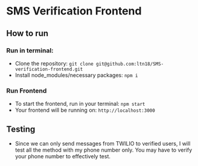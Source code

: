 # SMS Verification Frontend
## How to run
### Run in terminal: 
- Clone the repository: `git clone git@github.com:ltn18/SMS-verification-frontend.git`
- Install node_modules/necessary packages: `npm i`
### Run Frontend
- To start the frontend, run in your terminal: `npm start`
- Your frontend will be running on: `http://localhost:3000`
## Testing
- Since we can only send messages from TWILIO to verified users, I will test all the method with my phone number only. You may have to verify your phone number to effectively test.
### 

